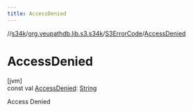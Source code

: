 ```yaml
---
title: AccessDenied
---
```

//[s34k](../../../index.html)/[org.veupathdb.lib.s3.s34k](../index.html)/[S3ErrorCode](index.html)/[AccessDenied](-access-denied.html)



# AccessDenied



[jvm]\
const val [AccessDenied](-access-denied.html): [String](https://kotlinlang.org/api/latest/jvm/stdlib/kotlin/-string/index.html)



Access Denied




